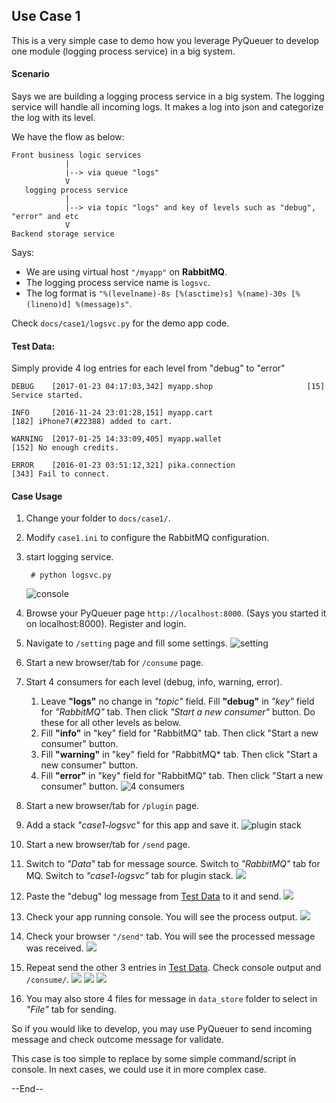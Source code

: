 ## Use Case 1

This is a very simple case to demo how you leverage PyQueuer to develop one module (logging process service) in a big system.

#### Scenario

Says we are building a logging process service in a big system. The logging service will handle all incoming logs.
It makes a log into json and categorize the log with its level.

We have the flow as below:

    Front business logic services
                |
                |--> via queue "logs"
                V
       logging process service
                |
                |--> via topic "logs" and key of levels such as "debug", "error" and etc
                V
    Backend storage service

Says:

- We are using virtual host ``"/myapp"`` on **RabbitMQ**.
- The logging process service name is ``logsvc``.
- The log format is ``"%(levelname)-8s [%(asctime)s] %(name)-30s [%(lineno)d] %(message)s"``.

Check ``docs/case1/logsvc.py`` for the demo app code.

#### Test Data:

Simply provide 4 log entries for each level from "debug" to "error"

	DEBUG    [2017-01-23 04:17:03,342] myapp.shop                     [15] Service started.

	INFO     [2016-11-24 23:01:28,151] myapp.cart                     [182] iPhone7(#22388) added to cart.

	WARNING  [2017-01-25 14:33:09,405] myapp.wallet                   [152] No enough credits.

	ERROR    [2016-01-23 03:51:12,321] pika.connection                [343] Fail to connect.


#### Case Usage

1. Change your folder to ``docs/case1/``.
2. Modify ``case1.ini`` to configure the RabbitMQ configuration.
3. start logging service.

		# python logsvc.py
	
	![console](case1/case1_console.png)
4. Browse your PyQueuer page ``http://localhost:8000``. (Says you started it on localhost:8000). Register and login.
5. Navigate to ``/setting`` page and fill some settings.
	![setting](case1/case1_setting.png)
6. Start a new browser/tab for ``/consume`` page.
7. Start 4 consumers for each level (debug, info, warning, error).
	1. Leave **"logs"** no change in _"topic"_ field. Fill **"debug"** in _"key"_ field for _"RabbitMQ"_ tab. Then click _"Start a new consumer"_ button. Do these for all other levels as below.
	2. Fill **"info"** in "key" field for "RabbitMQ" tab. Then click "Start a new consumer" button.
	3. Fill **"warning"** in "key" field for "RabbitMQ* tab. Then click "Start a new consumer" button.
	4. Fill **"error"** in "key" field for "RabbitMQ" tab. Then click "Start a new consumer" button.
	![4 consumers](case1/case1_consume.png)
8. Start a new browser/tab for ``/plugin`` page.
9. Add a stack _"case1-logsvc"_ for this app and save it.
	![plugin stack](case1/case1_plugin.png)
10. Start a new browser/tab for ``/send`` page.
11. Switch to _"Data"_ tab for message source. Switch to _"RabbitMQ"_ tab for MQ. Switch to _"case1-logsvc"_ tab for plugin stack. ![](docs/case1/case1_send.png)
12. Paste the "debug" log message from [Test Data](#test-data) to it and send.
	![](case1/case1_send.png)
13. Check your app running console. You will see the process output.
	![](case1/case1_console_debug.png)
14. Check your browser ``"/send"`` tab. You will see the processed message was received.
	![](case1/case1_consume_debug.png)
15. Repeat send the other 3 entries in [Test Data](#test-data). Check console output and ``/consume/``.
	![](case1/case1_consume_info.png)
	![](case1/case1_consume_warning.png)
	![](case1/case1_consume_error.png)
16. You may also store 4 files for message in ``data_store`` folder to select in _"File"_ tab for sending.

So if you would like to develop, you may use PyQueuer to send incoming message and check outcome message for validate.

This case is too simple to replace by some simple command/script in console. In next cases, we could use it in more complex case.

--End--

